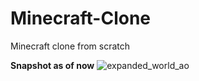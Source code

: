 # Minecraft-Clone
Minecraft clone from scratch

**Snapshot as of now**
![expanded_world_ao](https://github.com/Oakmura/Minecraft-Clone/assets/89961585/e19f88c4-020c-4a29-8e44-5845f520e975)
